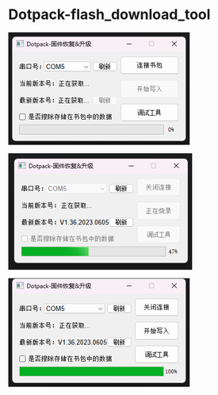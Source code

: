 # Dotpack-flash_download_tool

![](/Images/软件打开界面.png)

![](/Images/烧录中界面.png)

![](/Images/烧录完成界面.png)
